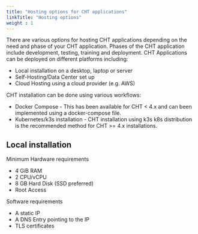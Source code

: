 ```yaml
---
title: "Hosting options for CHT applications"
linkTitle: "Hosting options"
weight : 1
---
```


There are various options for hosting CHT applications depending on the need and phase of your CHT application. Phases of the CHT application include development, testing, training and deployment. CHT Applications can be deployed on different platforms including: 
* Local installation on a desktop, laptop or server
* Self-Hosting/Data Center set up
* Cloud Hosting using a cloud provider (e.g. AWS)

CHT installation can be done using various workflows:

* Docker Compose - This has been available for CHT < 4.x and can been implemented using a docker-compose file. 
* Kubernetes/k3s installation - CHT installation using k3s k8s distribution is the recommended method for CHT >= 4.x installations.


## Local installation

Minimum Hardware requirements
* 4 GiB RAM
* 2 CPU/vCPU
* 8 GB Hard Disk (SSD preferred)
* Root Access

Software requirements
* A static IP
* A DNS Entry pointing to the IP
* TLS certificates




